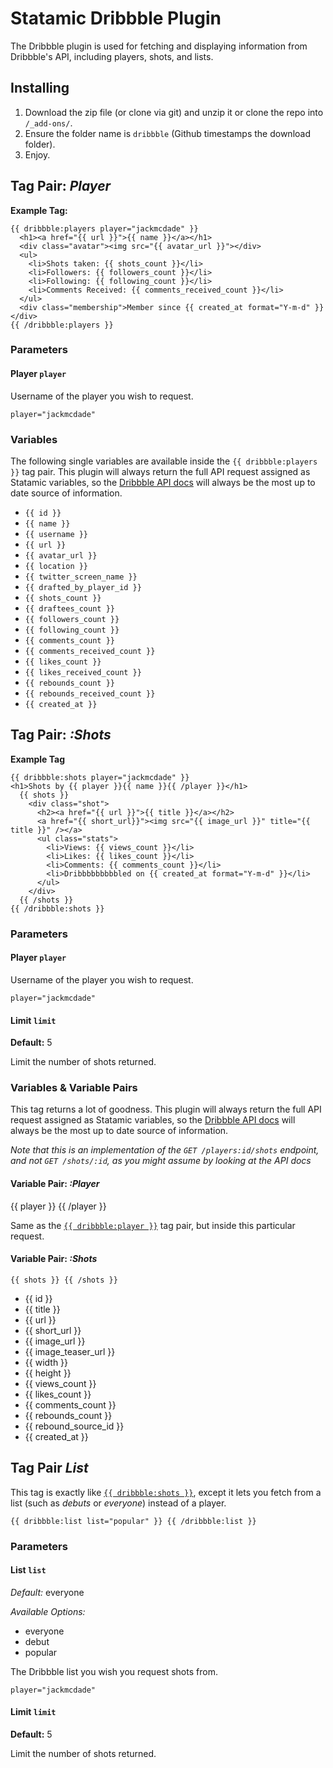 Statamic Dribbble Plugin
================================

The Dribbble plugin is used for fetching and displaying information from Dribbble's API, including players, shots, and lists.

## Installing
1. Download the zip file (or clone via git) and unzip it or clone the repo into `/_add-ons/`.
2. Ensure the folder name is `dribbble` (Github timestamps the download folder).
3. Enjoy.

## Tag Pair: *Player*

**Example Tag:**

    {{ dribbble:players player="jackmcdade" }}
      <h1><a href="{{ url }}">{{ name }}</a></h1>
      <div class="avatar"><img src="{{ avatar_url }}"></div>
      <ul>
        <li>Shots taken: {{ shots_count }}</li>
        <li>Followers: {{ followers_count }}</li>
        <li>Following: {{ following_count }}</li>
        <li>Comments Received: {{ comments_received_count }}</li>
      </ul>
      <div class="membership">Member since {{ created_at format="Y-m-d" }}</div>
    {{ /dribbble:players }}
    
### Parameters

#### Player `player`

Username of the player you wish to request.

    player="jackmcdade"

### Variables

The following single variables are available inside the `{{ dribbble:players }}` tag pair. This plugin will always return the full API request assigned as Statamic variables, so the [Dribbble API docs](http://dribbble.com/api#get_player) will always be the most up to date source of information.

- `{{ id }}`
- `{{ name }}`
- `{{ username }}`
- `{{ url }}`
- `{{ avatar_url }}`
- `{{ location }}`
- `{{ twitter_screen_name }}`
- `{{ drafted_by_player_id }}`
- `{{ shots_count }}`
- `{{ draftees_count }}`
- `{{ followers_count }}`
- `{{ following_count }}`
- `{{ comments_count }}`
- `{{ comments_received_count }}`
- `{{ likes_count }}`
- `{{ likes_received_count }}`
- `{{ rebounds_count }}`
- `{{ rebounds_received_count }}`
- `{{ created_at }}`

## Tag Pair: *:Shots*

**Example Tag**

    {{ dribbble:shots player="jackmcdade" }}
    <h1>Shots by {{ player }}{{ name }}{{ /player }}</h1>
      {{ shots }}
        <div class="shot">
          <h2><a href="{{ url }}">{{ title }}</a></h2>
          <a href="{{ short_url}}"><img src="{{ image_url }}" title="{{ title }}" /></a>
          <ul class="stats">
            <li>Views: {{ views_count }}</li>
            <li>Likes: {{ likes_count }}</li>
            <li>Comments: {{ comments_count }}</li>
            <li>Dribbbbbbbbbled on {{ created_at format="Y-m-d" }}</li>
          </ul>
        </div>
      {{ /shots }}
    {{ /dribbble:shots }}

### Parameters

#### Player `player`

Username of the player you wish to request.

    player="jackmcdade"

#### Limit `limit`
**Default:** 5

Limit the number of shots returned.

### Variables & Variable Pairs

This tag returns a lot of goodness. This plugin will always return the full API request assigned as Statamic variables, so the [Dribbble API docs](http://dribbble.com/api#get_player_shots) will always be the most up to date source of information.

*Note that this is an implementation of the `GET /players:id/shots` endpoint, and not `GET /shots/:id`, as you might assume by looking at the API docs*

#### Variable Pair: *:Player*

{{ player }} {{ /player }}

Same as the [`{{ dribbble:player }}`](#tag-pair-player) tag pair, but inside this particular request.

#### Variable Pair: *:Shots*

    {{ shots }} {{ /shots }}

- {{ id }}
- {{ title }}
- {{ url }}
- {{ short_url }}
- {{ image_url }}
- {{ image_teaser_url }}
- {{ width }}
- {{ height }}
- {{ views_count }}
- {{ likes_count }}
- {{ comments_count }}
- {{ rebounds_count }}
- {{ rebound_source_id }}
- {{ created_at }}

## Tag Pair *List*

This tag is exactly like [`{{ dribbble:shots }}`](#tag-pair-shots), except it lets you fetch from a list (such as *debuts* or *everyone*) instead of a player.

    {{ dribbble:list list="popular" }} {{ /dribbble:list }}


### Parameters

#### List `list`

*Default:* everyone

*Available Options:*
- everyone
- debut
- popular

The Dribbble list you wish you request shots from. 

    player="jackmcdade"

#### Limit `limit`
**Default:** 5

Limit the number of shots returned.
